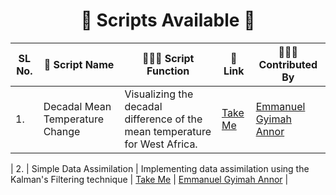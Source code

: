 <h1 align="center"> 📜 Scripts Available 📜 </h1>

| SL No\.  | 🚀 Script Name          | 👨🏻‍💻 Script Function                                                               | 🔗 Link    |  👩🏻‍💻 Contributed By |
|----------|-------------------------|---------------------------------------------------------------------------------------|------------| -----------------------|
| 1\.      | Decadal Mean Temperature Change        | Visualizing the decadal difference of the mean temperature for West Africa\.                                                              | [Take Me](https://github.com/Annor-Gyimah/ms-projects/blob/master/Decadal%20Mean%20Temp%20Change/script.ipynb) | [Emmanuel Gyimah Annor](https://github.com/Annor-Gyimah/) |

| 2\.      | Simple Data Assimilation       | Implementing data assimilation using the Kalman's Filtering technique                                  | [Take Me](Annor-Gyimah/ms-projects/blob/master/Simple%20Data%20Assimilation/script.ipynb) | [Emmanuel Gyimah Annor](https://github.com/Annor-Gyimah/) | 

<!-- | 2\.      | Chrome Automation       | An Automation Script used to open websites in chrome                                  | [Take Me](https://github.com/avinashkranjan/Amazing-Python-Scripts/blob/master/Chrome-Automation/chrome-automation.py) | [Avinash Kr. Ranjan](https://github.com/Annor-Gyimah/) | -->
